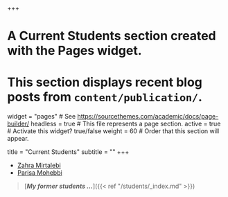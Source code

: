 +++
# A Current Students section created with the Pages widget.
# This section displays recent blog posts from `content/publication/`.

widget = "pages"  # See https://sourcethemes.com/academic/docs/page-builder/
headless = true  # This file represents a page section.
active = true  # Activate this widget? true/false
weight = 60  # Order that this section will appear.

title = "Current Students"
subtitle = ""
+++
* [Zahra Mirtalebi](https://www.linkedin.com/in/zahra-mirtalebi-54954a219/) 
* [Parisa Mohebbi](https://www.linkedin.com/in/parisa-v-mohebbi-15015b178/)
> [***My former students ...***]({{< ref "/students/_index.md" >}})
